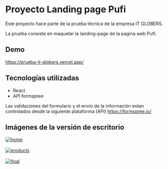 
# Proyecto Landing page Pufi

Este proyecto hace parte de la prueba técnica de la empresa IT GLOBERS.

La prueba consiste en maquetar la landing-page de la pagina web Pufi.


## Demo

https://prueba-it-globers.vercel.app/



## Tecnologías utilizadas

- React
- API formspree

Las validaciones del formulario y el envío de la información estan controlados desde la siguiente plataforma (API)
https://formspree.io/


## Imágenes de la versión de escritorio

<a href="https://postimg.cc/tsvwvGM1" target="_blank"><img src="https://i.postimg.cc/tsvwvGM1/home.png" alt="home"/></a><br/><br/>
<a href="https://postimg.cc/QBRPsksh" target="_blank"><img src="https://i.postimg.cc/QBRPsksh/products.png" alt="products"/></a><br/><br/>
<a href="https://postimg.cc/TK3Bc3CM" target="_blank"><img src="https://i.postimg.cc/TK3Bc3CM/final.png" alt="final"/></a><br/><br/>



